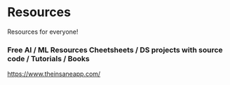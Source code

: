 # Resources

Resources for everyone!

### Free AI / ML Resources Cheetsheets / DS projects with source code / Tutorials / Books
https://www.theinsaneapp.com/ 
